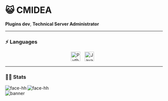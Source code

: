 # 😺 CMIDEA

<strong>Plugins dev</strong>, <strong>Technical Server Administrator</strong>

---

### ⚡ Languages 

<div align="center">
  <img alt="Python" width="30px" style="padding-right:10px;" src="https://cdn.jsdelivr.net/gh/devicons/devicon/icons/python/python-original.svg" />
  <img alt="Java" width="30px" style="padding-right:10px;" src="https://cdn.jsdelivr.net/gh/devicons/devicon/icons/java/java-original.svg" />
</div>

---

### 🧑‍💻 Stats

<a href="https://github.com/CMIDEA">
  <img align="left" src="https://github-readme-stats.vercel.app/api?username=CMIDEA&show_icons=true&theme=tokyonight&hide=issues" alt="face-hh" />
</a>
<a href="https://github.com/CMIDEA">
  <img align="left" src="https://github-readme-stats.vercel.app/api/top-langs?username=CMIDEA&show_icons=true&theme=tokyonight&layout=compact" alt="face-hh" />
</a>
<br />
<img alt="banner" src="https://foni.papik.pro/uploads/posts/2024-10/foni-papik-pro-0e77-p-kartinki-kot-iz-mainkrafta-na-prozrachnom-8.png">
